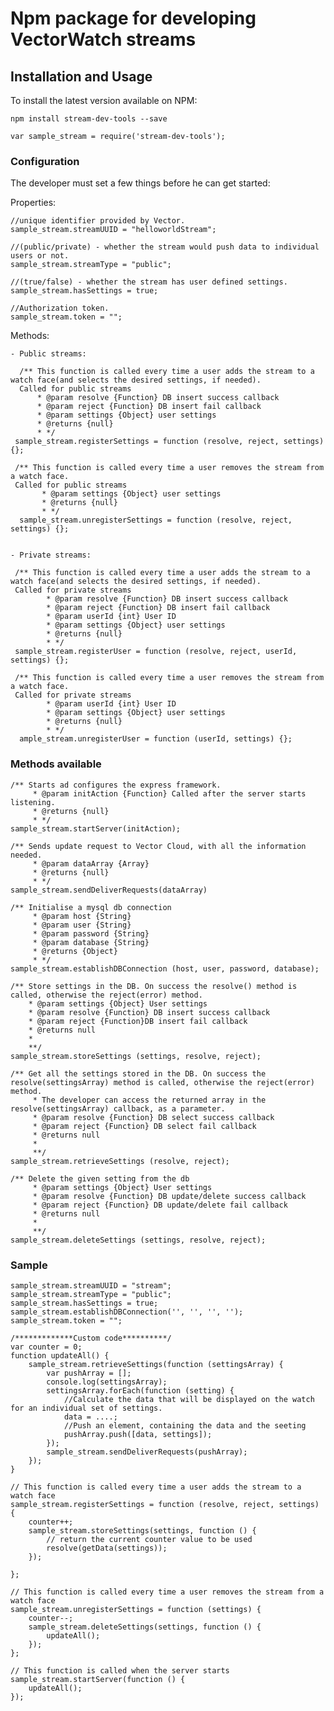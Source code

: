 Npm package for developing VectorWatch streams
==============
Installation and Usage
----------------------

To install the latest version available on NPM:

    npm install stream-dev-tools --save

    var sample_stream = require('stream-dev-tools');
    
### Configuration

The developer must set a few things before he can get started:

Properties:

    //unique identifier provided by Vector.
    sample_stream.streamUUID = "helloworldStream";
    
    //(public/private) - whether the stream would push data to individual users or not.
    sample_stream.streamType = "public";
    
    //(true/false) - whether the stream has user defined settings.
    sample_stream.hasSettings = true;

    //Authorization token.
    sample_stream.token = "";

    
Methods:

    - Public streams:

      /** This function is called every time a user adds the stream to a watch face(and selects the desired settings, if needed).
      Called for public streams
          * @param resolve {Function} DB insert success callback
          * @param reject {Function} DB insert fail callback
          * @param settings {Object} user settings
          * @returns {null}
          * */
     sample_stream.registerSettings = function (resolve, reject, settings) {};
     
     /** This function is called every time a user removes the stream from a watch face.
     Called for public streams
           * @param settings {Object} user settings
           * @returns {null}
           * */
      sample_stream.unregisterSettings = function (resolve, reject, settings) {};
      
      
    - Private streams:
    
     /** This function is called every time a user adds the stream to a watch face(and selects the desired settings, if needed).
     Called for private streams
            * @param resolve {Function} DB insert success callback
            * @param reject {Function} DB insert fail callback
            * @param userId {int} User ID
            * @param settings {Object} user settings
            * @returns {null}
            * */
     sample_stream.registerUser = function (resolve, reject, userId, settings) {};
           
     /** This function is called every time a user removes the stream from a watch face.
     Called for private streams
            * @param userId {int} User ID
            * @param settings {Object} user settings
            * @returns {null}
            * */
      ample_stream.unregisterUser = function (userId, settings) {};

### Methods available

    /** Starts ad configures the express framework.
         * @param initAction {Function} Called after the server starts listening.
         * @returns {null}
         * */
    sample_stream.startServer(initAction);
    
    /** Sends update request to Vector Cloud, with all the information needed.
         * @param dataArray {Array}
         * @returns {null}
         * */
    sample_stream.sendDeliverRequests(dataArray)
    
    /** Initialise a mysql db connection
         * @param host {String}
         * @param user {String}
         * @param password {String}
         * @param database {String}
         * @returns {Object}
         * */
    sample_stream.establishDBConnection (host, user, password, database);
    
    /** Store settings in the DB. On success the resolve() method is called, otherwise the reject(error) method.
        * @param settings {Object} User settings
        * @param resolve {Function} DB insert success callback
        * @param reject {Function}DB insert fail callback
        * @returns null
        *
        **/
    sample_stream.storeSettings (settings, resolve, reject);
    
    /** Get all the settings stored in the DB. On success the resolve(settingsArray) method is called, otherwise the reject(error) method.
         * The developer can access the returned array in the resolve(settingsArray) callback, as a parameter.
         * @param resolve {Function} DB select success callback
         * @param reject {Function} DB select fail callback
         * @returns null
         *
         **/
    sample_stream.retrieveSettings (resolve, reject);
    
    /** Delete the given setting from the db
         * @param settings {Object} User settings
         * @param resolve {Function} DB update/delete success callback
         * @param reject {Function} DB update/delete fail callback
         * @returns null
         *
         **/
    sample_stream.deleteSettings (settings, resolve, reject);
    
### Sample

    sample_stream.streamUUID = "stream";
    sample_stream.streamType = "public";
    sample_stream.hasSettings = true;
    sample_stream.establishDBConnection('', '', '', '');
    sample_stream.token = "";
    
    /*************Custom code**********/
    var counter = 0;
    function updateAll() {
        sample_stream.retrieveSettings(function (settingsArray) {
            var pushArray = [];
            console.log(settingsArray);
            settingsArray.forEach(function (setting) {
                //Calculate the data that will be displayed on the watch for an individual set of settings.
                data = ....;
                //Push an element, containing the data and the seeting
                pushArray.push([data, settings]);
            });
            sample_stream.sendDeliverRequests(pushArray);
        });
    }
    
    // This function is called every time a user adds the stream to a watch face
    sample_stream.registerSettings = function (resolve, reject, settings) {
        counter++;
        sample_stream.storeSettings(settings, function () {
            // return the current counter value to be used
            resolve(getData(settings));
        });
    
    };
    
    // This function is called every time a user removes the stream from a watch face
    sample_stream.unregisterSettings = function (settings) {
        counter--;
        sample_stream.deleteSettings(settings, function () {
            updateAll();
        });
    };
    
    // This function is called when the server starts
    sample_stream.startServer(function () {
        updateAll();
    });

  